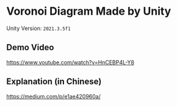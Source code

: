 # Voronoi Diagram Made by Unity

Unity Version: `2021.3.5f1`

## Demo Video

https://www.youtube.com/watch?v=HnCEBP4L-Y8

## Explanation (in Chinese)

https://medium.com/p/e1ae420960a/
